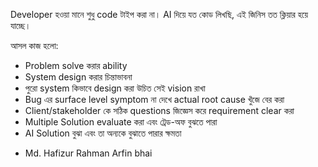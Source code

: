 Developer হওয়া মানে শুধু code টাইপ করা না। AI দিয়ে যত কোড লিখছি, এই জিনিস তত ক্লিয়ার হয়ে যাচ্ছে। 

আসল কাজ হলো:
* Problem solve করার ability
* System design করার চিন্তাভাবনা
* পুরো system কিভাবে design করা উচিত সেই vision রাখা
* Bug এর surface level symptom না দেখে actual root cause খুঁজে বের করা
* Client/stakeholder কে সঠিক questions জিজ্ঞেস করে requirement clear করা
* Multiple Solution evaluate করা এবং ট্রেড-অফ বুঝতে পারা
* AI Solution বুঝা এবং তা অন্যকে বুঝাতে পারার ক্ষমতা 

- Md. Hafizur Rahman Arfin bhai
